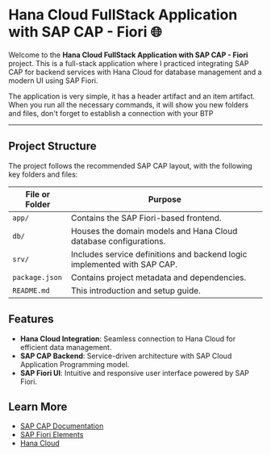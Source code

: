 # Hana Cloud FullStack Application with SAP CAP - Fiori 🌐

Welcome to the **Hana Cloud FullStack Application with SAP CAP - Fiori** project. This is a full-stack application where I practiced integrating SAP CAP for backend services with Hana Cloud for database management and a modern UI using SAP Fiori. 

The application is very simple, it has a header artifact and an item artifact. When you run all the necessary commands, it will show you new folders and files, don't forget to establish a connection with your BTP

---

## Project Structure

The project follows the recommended SAP CAP layout, with the following key folders and files:

| File or Folder | Purpose |
|----------------|---------|
| `app/`         | Contains the SAP Fiori-based frontend. |
| `db/`          | Houses the domain models and Hana Cloud database configurations. |
| `srv/`         | Includes service definitions and backend logic implemented with SAP CAP. |
| `package.json` | Contains project metadata and dependencies. |
| `README.md`    | This introduction and setup guide. |

## Features

- **Hana Cloud Integration**: Seamless connection to Hana Cloud for efficient data management.
- **SAP CAP Backend**: Service-driven architecture with SAP Cloud Application Programming model.
- **SAP Fiori UI**: Intuitive and responsive user interface powered by SAP Fiori.


## Learn More

- [SAP CAP Documentation](https://cap.cloud.sap/docs/)
- [SAP Fiori Elements](https://experience.sap.com/fiori-design-web/)
- [Hana Cloud](https://www.sap.com/products/technology-platform/hana.html)
